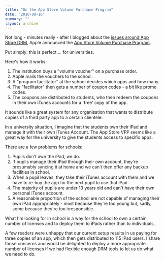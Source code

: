 ```yaml
---
title: "On the App Store Volume Purchase Program"
date: "2010-08-16"
summary: ""
layout: archive
---
```


Not long - minutes really - after I blogged about the [issues around App Store DRM](/blog/2010/8/9/the-ipad-project-day-three-end-of-an-era-and-drm-hell.html), Apple announced the [App Store Volume Purchase Program](http://www.apple.com/itunes/education/).

Put simply: this is perfect ... for universities.

Here's how it works:

1. The institution buys a "volume voucher" on a purchase order.
2. Apple mails the vouchers to the school.
3. A "program facilitator" at the school decides which apps and how many.
4. The "facilitator" then gets a number of coupon codes - a bit like promo codes.
5. The coupons are distributed to students, who then redeem the coupons in their own iTunes accounts for a 'free' copy of the app.

It sounds like a great system for any organisation that wants to distribute copies of a third party app to a certain clientele.

In a university situation, I imagine that the students own their iPad and manage it with their own iTunes Account. The App Store VPP seems like a great way for the university to give the students access to specific apps.

There are a few problems for schools:

1. Pupils don't own the iPad, we do.
2. If pupils manage their iPad through their own account, they're presumably syncing it at home and we can't then offer any backup facilities in school.
3. When a pupil leaves, they take their iTunes account with them and we have to re-buy the app for the next pupil to use that iPad.
4. The majority of pupils are under 13 years old and can't have their own personal iTunes account.
5. A reasonable proportion of the school are not capable of managing their own iPad appropriately - most because they're too young but, sadly, some because they're too irresponsible.

What I'm looking for in school is a way for the school to own a certain number of licenses and to deploy them to iPads rather than to individuals.

A few readers were unhappy that our current setup results in us paying for three copies of an app, which then gets distributed to 115 iPad users. I share those concerns and would be delighted to deploy a more appropriate number of licenses if we had flexible enough DRM tools to let us do what we need to do.

